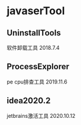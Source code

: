 # javaserTool
## UninstallTools
软件卸载工具
2018.7.4

## ProcessExplorer
pe cpu排查工具
2019.11.6

## idea2020.2
jetbrains激活工具
2020.10.12

